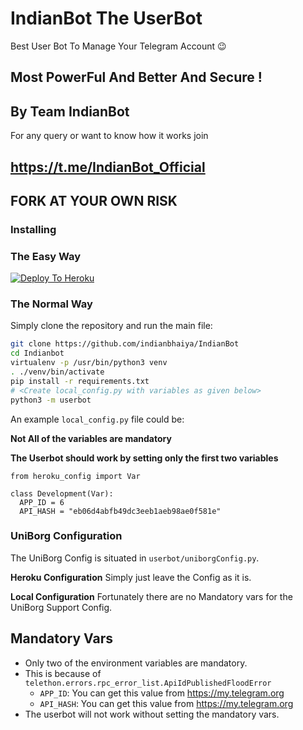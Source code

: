 # IndianBot The UserBot

Best User Bot To Manage Your Telegram Account 😉
## Most PowerFul And Better And Secure !

## By Team IndianBot 

For any query or want to know how it works join
## https://t.me/IndianBot_Official

## FORK AT YOUR OWN RISK
### Installing

### The Easy Way
[![Deploy To Heroku](https://www.herokucdn.com/deploy/button.svg)](https://heroku.com/deploy?)

### The Normal Way

Simply clone the repository and run the main file:
```sh
git clone https://github.com/indianbhaiya/IndianBot
cd Indianbot
virtualenv -p /usr/bin/python3 venv
. ./venv/bin/activate
pip install -r requirements.txt
# <Create local_config.py with variables as given below>
python3 -m userbot
```

An example `local_config.py` file could be:

**Not All of the variables are mandatory**

__The Userbot should work by setting only the first two variables__

```python3
from heroku_config import Var

class Development(Var):
  APP_ID = 6
  API_HASH = "eb06d4abfb49dc3eeb1aeb98ae0f581e"
```

### UniBorg Configuration

The UniBorg Config is situated in `userbot/uniborgConfig.py`.

**Heroku Configuration**
Simply just leave the Config as it is.

**Local Configuration**
Fortunately there are no Mandatory vars for the UniBorg Support Config.

## Mandatory Vars

- Only two of the environment variables are mandatory.
- This is because of `telethon.errors.rpc_error_list.ApiIdPublishedFloodError`
    - `APP_ID`:   You can get this value from https://my.telegram.org
    - `API_HASH`:   You can get this value from https://my.telegram.org
- The userbot will not work without setting the mandatory vars.
